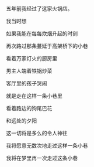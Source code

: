 五年前我经过了这家火锅店。

我当时想

如果我能在每每炊烟升起的时刻

再次路过那条蔓延于高架桥下的小巷

看着万家灯火的厨房里

男主人端着铁锅炒菜

客厅里的孩子哭闹

就是走在这样一条小巷里

看着路边的狗尾巴花

和远处的夕阳

这一切将是多么的令人神往

我将愿意无数次地走过这样一条小巷

我将在梦里再一次走过这条小巷
